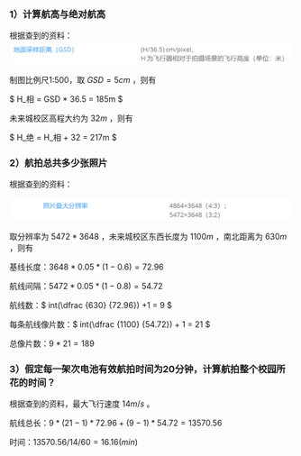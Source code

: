 

### 1）计算航高与绝对航高

根据查到的资料：
![homework2](../../asset/img/homework2-1.png)

制图比例尺1:500，取 $GSD=5cm$ ，则有

$ H_相 = GSD * 36.5 = 185m $

未来城校区高程大约为 $32m$ ，则有

$ H_绝 = H_相 + 32 = 217m $

### 2）航拍总共多少张照片

根据查到的资料：

![homework2-2](../../asset/img/homework2-2.png)

取分辨率为 $5472*3648$ ，未来城校区东西长度为 $1100m$ ，南北距离为 $630m$ ，则有

基线长度：$3648*0.05*(1-0.6)=72.96$

航线间隔：$5472*0.05*(1-0.8)=54.72$

航线数：$ int(\dfrac {630} {72.96}) +1 = 9 $

每条航线像片数：$ int(\dfrac {1100} {54.72}) + 1 = 21 $

总像片数：$9*21 = 189$

### 3）假定每一架次电池有效航拍时间为20分钟，计算航拍整个校园所花的时间？

根据查到的资料，最大飞行速度 $14m/s$ 。

航线总长：$9*(21-1)*72.96 + (9-1)*54.72 = 13570.56$

时间：$13570.56/14/60=16.16(min)$
